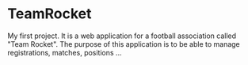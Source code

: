 # TeamRocket

My first project.
It is a web application for a football association called "Team Rocket".
The purpose of this application is to be able to manage registrations, matches, positions ...
